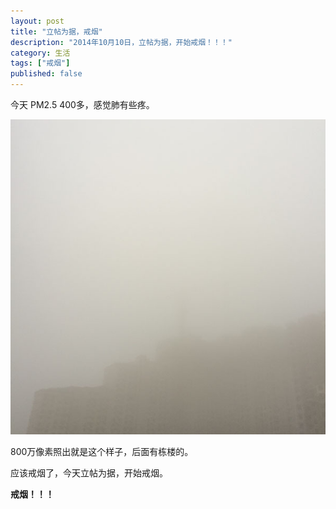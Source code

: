 ```yaml
---
layout: post
title: "立帖为据，戒烟"
description: "2014年10月10日，立帖为据，开始戒烟！！！"
category: 生活
tags: ["戒烟"]
published: false
---
```


今天 PM2.5 400多，感觉肺有些疼。

![图片](/images/post/20141010092033.jpg)

800万像素照出就是这个样子，后面有栋楼的。

应该戒烟了，今天立帖为据，开始戒烟。

**戒烟！！！**
